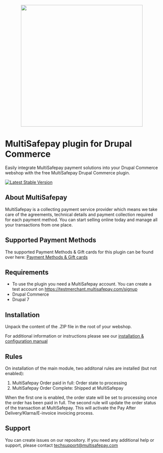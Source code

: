 <p align="center">
  <img src="https://www.multisafepay.com/img/multisafepaylogo.svg" width="400px" position="center">
</p>

# MultiSafepay plugin for Drupal Commerce

Easily integrate MultiSafepay payment solutions into your Drupal Commerce webshop with the free MultiSafepay Drupal Commerce plugin.

[![Latest Stable Version](https://img.shields.io/github/release/multisafepay/Drupal-Commerce.svg)](https://github.com/MultiSafepay/Drupal-Commerce/releases)

## About MultiSafepay
MultiSafepay is a collecting payment service provider which means we take care of the agreements, technical details and payment collection required for each payment method. You can start selling online today and manage all your transactions from one place.
## Supported Payment Methods
The supported Payment Methods & Gift cards for this plugin can be found over here: [Payment Methods & Gift cards](https://docs.multisafepay.com/plugins/drupal7/faq/#available-payment-methods-in-drupal7)

## Requirements
- To use the plugin you need a MultiSafepay account. You can create a test account on https://testmerchant.multisafepay.com/signup
- Drupal Commerce
- Drupal 7

## Installation
Unpack the content of the .ZIP file in the root of your webshop.

For additional information or instructions please see our [installation & configuration manual](https://docs.multisafepay.com/plugins/drupal7/manual/)

## Rules
On installation of the main module, two additonal rules are installed (but not enabled):

1. MultiSafepay Order paid in full: Order state to processing
2. MultiSafepay Order Complete: Shipped at MultiSafepay

When the first one is enabled, the order state will be set to processing once the order has been paid in full. The second rule will update the order status of the transaction at MultiSafepay. This will activate the Pay After Delivery/Klarna/E-invoice invoicing process.
 
## Support
You can create issues on our repository. If you need any additional help or support, please contact <a href="mailto:techsupport@multisafepay.com">techsupport@multisafepay.com</a>
